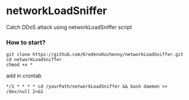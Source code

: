 # networkLoadSniffer
Catch DDoS ​​attack using networkLoadSniffer script


### How to start?

```
git clone https://github.com/KredensKuchenny/networkLoadSniffer.git
cd networkLoadSniffer
chmod +x *
```

add in crontab

```
*/1 * * * * cd /yourPath/networkLoadSniffer && bash daemon >> /dev/null 2>&1
```
